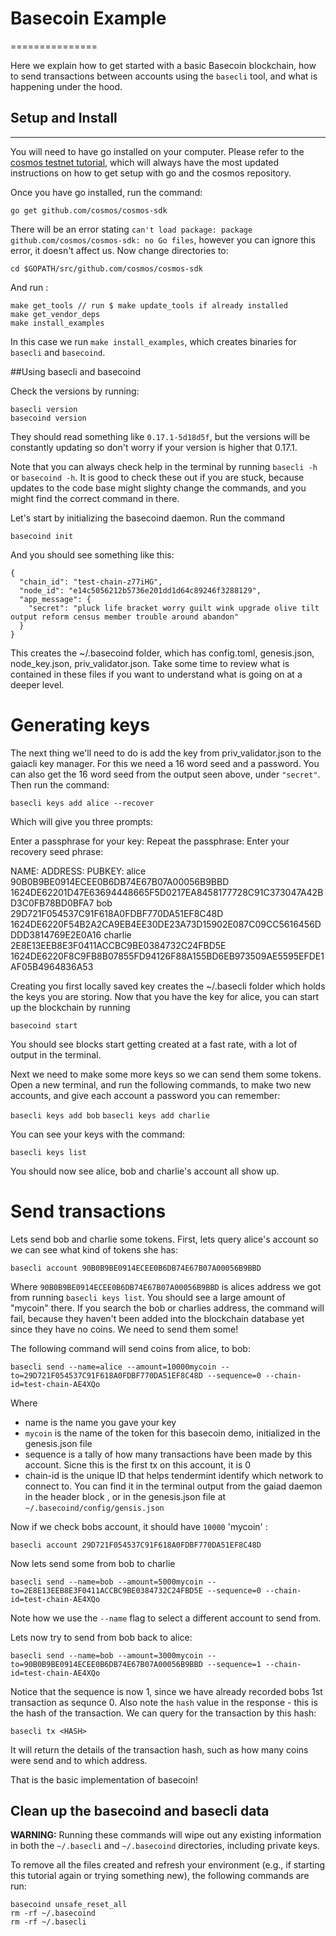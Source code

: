 # Basecoin Example
===============

Here we explain how to get started with a basic Basecoin blockchain, how
to send transactions between accounts using the ``basecli`` tool, and
what is happening under the hood.

## Setup and Install
-------

You will need to have go installed on your computer. Please refer to the [cosmos testnet tutorial](https://cosmos.network/validators/tutorial), which will always have the most updated instructions on how to get setup with go and the cosmos repository. 

Once you have go installed, run the command:

```
go get github.com/cosmos/cosmos-sdk
```

There will be an error stating `can't load package: package github.com/cosmos/cosmos-sdk: no Go files`, however you can ignore this error, it doesn't affect us. Now change directories to:

`cd $GOPATH/src/github.com/cosmos/cosmos-sdk`

And run :

```
make get_tools // run $ make update_tools if already installed
make get_vendor_deps
make install_examples
```
In this case we run `make install_examples`, which creates binaries for `basecli` and `basecoind`. 

##Using basecli and basecoind

Check the versions by running:

```
basecli version
basecoind version
```

They should read something like `0.17.1-5d18d5f`, but the versions will be constantly updating so don't worry if your version is higher that 0.17.1.

Note that you can always check help in the terminal by running `basecli -h` or `basecoind -h`. It is good to check these out if you are stuck, because updates to the code base might slighty change the commands, and you might find the correct command in there. 

Let's start by initializing the basecoind daemon. Run the command

`basecoind init`

And you should see something like this:

```
{
  "chain_id": "test-chain-z77iHG",
  "node_id": "e14c5056212b5736e201dd1d64c89246f3288129",
  "app_message": {
    "secret": "pluck life bracket worry guilt wink upgrade olive tilt output reform census member trouble around abandon"
  }
}
```

This creates the ~/.basecoind folder, which has config.toml, genesis.json, node_key.json, priv_validator.json. Take some time to review what is contained in these files if you want to understand what is going on at a deeper level. 


# Generating keys

The next thing we'll need to do is add the key from priv_validator.json to the gaiacli key manager. For this we need a 16 word seed and a password. You can also get the 16 word seed from the output seen above, under `"secret"`. Then run the command:

`basecli keys add alice --recover`

Which will give you three prompts:

Enter a passphrase for your key:
Repeat the passphrase:
Enter your recovery seed phrase:

NAME:	ADDRESS:					                PUBKEY:
alice	90B0B9BE0914ECEE0B6DB74E67B07A00056B9BBD	1624DE62201D47E63694448665F5D0217EA8458177728C91C373047A42BD3C0FB78BD0BFA7
bob	    29D721F054537C91F618A0FDBF770DA51EF8C48D	1624DE6220F54B2A2CA9EB4EE30DE23A73D15902E087C09CC5616456DDDD3814769E2E0A16
charlie	2E8E13EEB8E3F0411ACCBC9BE0384732C24FBD5E	1624DE6220F8C9FB8B07855FD94126F88A155BD6EB973509AE5595EFDE1AF05B4964836A53

Creating you first locally saved key creates the ~/.basecli folder which holds the keys you are storing. Now that you have the key for alice, you can start up the blockchain by running 

`basecoind start`

You should see blocks start getting created at a fast rate, with a lot of output in the terminal.

Next we need to make some more keys so we can send them some tokens. Open a new terminal, and run the following commands, to make two new accounts, and give each account a password you can remember:

`basecli keys add bob`
`basecli keys add charlie`

You can see your keys with the command:

`basecli keys list`

You should now see alice, bob and charlie's account all show up. 

# Send transactions

Lets send bob and charlie some tokens. First, lets query alice's account so we can see what kind of tokens she has:

`basecli account 90B0B9BE0914ECEE0B6DB74E67B07A00056B9BBD`

Where `90B0B9BE0914ECEE0B6DB74E67B07A00056B9BBD` is alices address we got from running `basecli keys list`. You should see a large amount of "mycoin" there. If you search the bob or charlies address, the command will fail, because they haven't been added into the blockchain database yet since they have no coins. We need to send them some!

The following command will send coins from alice, to bob:

`basecli send --name=alice --amount=10000mycoin --to=29D721F054537C91F618A0FDBF770DA51EF8C48D --sequence=0 --chain-id=test-chain-AE4XQo`

Where
- name is the name you gave your key
- `mycoin` is the name of the token for this basecoin demo, initialized in the genesis.json file
- sequence is a tally of how many transactions have been made by this account. Sicne this is the first tx on this account, it is 0
- chain-id is the unique ID that helps tendermint identify which network to connect to. You can find it in the terminal output from the gaiad daemon in the header block , or in the genesis.json file  at `~/.basecoind/config/gensis.json`

Now if we check bobs account, it should have ``10000`` 'mycoin' :

`basecli account 29D721F054537C91F618A0FDBF770DA51EF8C48D`

Now lets send some from bob to charlie 

`basecli send --name=bob --amount=5000mycoin --to=2E8E13EEB8E3F0411ACCBC9BE0384732C24FBD5E --sequence=0 --chain-id=test-chain-AE4XQo`

Note how we use the ``--name`` flag to select a different account to send from.

Lets now try to send from bob back to alice:

`basecli send --name=bob --amount=3000mycoin --to=90B0B9BE0914ECEE0B6DB74E67B07A00056B9BBD --sequence=1 --chain-id=test-chain-AE4XQo`

Notice that the sequence is now 1, since we have already recorded bobs 1st transaction as sequnce 0. Also note the ``hash`` value in the response - this is the hash of the transaction. We can query for the transaction by this hash:

`basecli tx <HASH>`

It will return the details of the transaction hash, such as how many coins were send and to which address. 

That is the basic implementation of basecoin!


## Clean up the basecoind and basecli data

**WARNING:** Running these commands will wipe out any existing
information in both the ``~/.basecli`` and ``~/.basecoind`` directories,
including private keys.

To remove all the files created and refresh your environment (e.g., if
starting this tutorial again or trying something new), the following
commands are run:

```
basecoind unsafe_reset_all
rm -rf ~/.basecoind
rm -rf ~/.basecli
```


